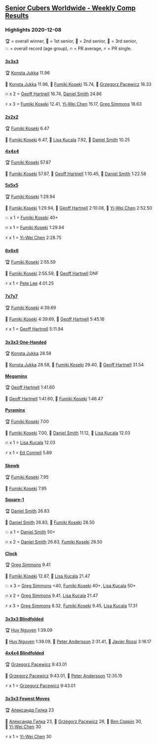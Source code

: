 <style>table {white-space: nowrap;}</style>

## [Senior Cubers Worldwide - Weekly Comp Results](/scw-comp/results/)
### Highlights 2020-12-08

<span style="white-space: nowrap;">🏆 = overall winner</span>, <span style="white-space: nowrap;">🥇 = 1st senior</span>, <span style="white-space: nowrap;">🥈 = 2nd senior</span>, <span style="white-space: nowrap;">🥉 = 3rd senior</span>, <span style="white-space: nowrap;">💥 = overall record (age group)</span>, <span style="white-space: nowrap;">🔥 = PR average</span>, <span style="white-space: nowrap;">⚡ = PR single</span>.

#### [3x3x3](333.md)

<span style="white-space: nowrap;">🏆 [Konsta Jukka](../../persons/konsta_jukka/333.md) 11.96</span>

<span style="white-space: nowrap;">🥇 [Konsta Jukka](../../persons/konsta_jukka/333.md) 11.96</span>, <span style="white-space: nowrap;">🥈 [Fumiki Koseki](../../persons/fumiki_koseki/333.md) 15.74</span>, <span style="white-space: nowrap;">🥉 [Grzegorz Pacewicz](../../persons/grzegorz_pacewicz/333.md) 16.33</span>

🔥 x 2 = <span style="white-space: nowrap;">[Geoff Hartnell](../../persons/geoff_hartnell/333.md) 16.74</span>, <span style="white-space: nowrap;">[Daniel Smith](../../persons/daniel_smith/333.md) 24.86</span>

⚡ x 3 = <span style="white-space: nowrap;">[Fumiki Koseki](../../persons/fumiki_koseki/333.md) 12.41</span>, <span style="white-space: nowrap;">[Yi-Wei Chen](../../persons/yi_wei_chen/333.md) 15.17</span>, <span style="white-space: nowrap;">[Greg Simmons](../../persons/greg_simmons/333.md) 18.63</span>

#### [2x2x2](222.md)

<span style="white-space: nowrap;">🏆 [Fumiki Koseki](../../persons/fumiki_koseki/222.md) 6.47</span>

<span style="white-space: nowrap;">🥇 [Fumiki Koseki](../../persons/fumiki_koseki/222.md) 6.47</span>, <span style="white-space: nowrap;">🥈 [Lisa Kucala](../../persons/lisa_kucala/222.md) 7.92</span>, <span style="white-space: nowrap;">🥉 [Daniel Smith](../../persons/daniel_smith/222.md) 10.25</span>

#### [4x4x4](444.md)

<span style="white-space: nowrap;">🏆 [Fumiki Koseki](../../persons/fumiki_koseki/444.md) 57.87</span>

<span style="white-space: nowrap;">🥇 [Fumiki Koseki](../../persons/fumiki_koseki/444.md) 57.87</span>, <span style="white-space: nowrap;">🥈 [Geoff Hartnell](../../persons/geoff_hartnell/444.md) 1:10.45</span>, <span style="white-space: nowrap;">🥉 [Daniel Smith](../../persons/daniel_smith/444.md) 1:22.58</span>

#### [5x5x5](555.md)

<span style="white-space: nowrap;">🏆 [Fumiki Koseki](../../persons/fumiki_koseki/555.md) 1:29.94</span>

<span style="white-space: nowrap;">🥇 [Fumiki Koseki](../../persons/fumiki_koseki/555.md) 1:29.94</span>, <span style="white-space: nowrap;">🥈 [Geoff Hartnell](../../persons/geoff_hartnell/555.md) 2:10.08</span>, <span style="white-space: nowrap;">🥉 [Yi-Wei Chen](../../persons/yi_wei_chen/555.md) 2:52.50</span>

💥 x 1 = <span style="white-space: nowrap;">[Fumiki Koseki](../../persons/fumiki_koseki/555.md) 40+</span>

🔥 x 1 = <span style="white-space: nowrap;">[Fumiki Koseki](../../persons/fumiki_koseki/555.md) 1:29.94</span>

⚡ x 1 = <span style="white-space: nowrap;">[Yi-Wei Chen](../../persons/yi_wei_chen/555.md) 2:28.75</span>

#### [6x6x6](666.md)

<span style="white-space: nowrap;">🏆 [Fumiki Koseki](../../persons/fumiki_koseki/666.md) 2:55.59</span>

<span style="white-space: nowrap;">🥇 [Fumiki Koseki](../../persons/fumiki_koseki/666.md) 2:55.59</span>, <span style="white-space: nowrap;">🥈 [Geoff Hartnell](../../persons/geoff_hartnell/666.md) DNF</span>

⚡ x 1 = <span style="white-space: nowrap;">[Pete Lee](../../persons/pete_lee/666.md) 4:01.25</span>

#### [7x7x7](777.md)

<span style="white-space: nowrap;">🏆 [Fumiki Koseki](../../persons/fumiki_koseki/777.md) 4:39.69</span>

<span style="white-space: nowrap;">🥇 [Fumiki Koseki](../../persons/fumiki_koseki/777.md) 4:39.69</span>, <span style="white-space: nowrap;">🥈 [Geoff Hartnell](../../persons/geoff_hartnell/777.md) 5:45.16</span>

⚡ x 1 = <span style="white-space: nowrap;">[Geoff Hartnell](../../persons/geoff_hartnell/777.md) 5:11.94</span>

#### [3x3x3 One-Handed](333oh.md)

<span style="white-space: nowrap;">🏆 [Konsta Jukka](../../persons/konsta_jukka/333oh.md) 28.58</span>

<span style="white-space: nowrap;">🥇 [Konsta Jukka](../../persons/konsta_jukka/333oh.md) 28.58</span>, <span style="white-space: nowrap;">🥈 [Fumiki Koseki](../../persons/fumiki_koseki/333oh.md) 29.40</span>, <span style="white-space: nowrap;">🥉 [Geoff Hartnell](../../persons/geoff_hartnell/333oh.md) 31.54</span>

#### [Megaminx](minx.md)

<span style="white-space: nowrap;">🏆 [Geoff Hartnell](../../persons/geoff_hartnell/minx.md) 1:41.60</span>

<span style="white-space: nowrap;">🥇 [Geoff Hartnell](../../persons/geoff_hartnell/minx.md) 1:41.60</span>, <span style="white-space: nowrap;">🥈 [Fumiki Koseki](../../persons/fumiki_koseki/minx.md) 1:46.47</span>

#### [Pyraminx](pyram.md)

<span style="white-space: nowrap;">🏆 [Fumiki Koseki](../../persons/fumiki_koseki/pyram.md) 7.00</span>

<span style="white-space: nowrap;">🥇 [Fumiki Koseki](../../persons/fumiki_koseki/pyram.md) 7.00</span>, <span style="white-space: nowrap;">🥈 [Daniel Smith](../../persons/daniel_smith/pyram.md) 11.12</span>, <span style="white-space: nowrap;">🥉 [Lisa Kucala](../../persons/lisa_kucala/pyram.md) 12.03</span>

🔥 x 1 = <span style="white-space: nowrap;">[Lisa Kucala](../../persons/lisa_kucala/pyram.md) 12.03</span>

⚡ x 1 = <span style="white-space: nowrap;">[Ed Connell](../../persons/ed_connell/pyram.md) 5.89</span>

#### [Skewb](skewb.md)

<span style="white-space: nowrap;">🏆 [Fumiki Koseki](../../persons/fumiki_koseki/skewb.md) 7.95</span>

<span style="white-space: nowrap;">🥇 [Fumiki Koseki](../../persons/fumiki_koseki/skewb.md) 7.95</span>

#### [Square-1](sq1.md)

<span style="white-space: nowrap;">🏆 [Daniel Smith](../../persons/daniel_smith/sq1.md) 26.83</span>

<span style="white-space: nowrap;">🥇 [Daniel Smith](../../persons/daniel_smith/sq1.md) 26.83</span>, <span style="white-space: nowrap;">🥈 [Fumiki Koseki](../../persons/fumiki_koseki/sq1.md) 28.50</span>

💥 x 1 = <span style="white-space: nowrap;">[Daniel Smith](../../persons/daniel_smith/sq1.md) 50+</span>

🔥 x 2 = <span style="white-space: nowrap;">[Daniel Smith](../../persons/daniel_smith/sq1.md) 26.83</span>, <span style="white-space: nowrap;">[Fumiki Koseki](../../persons/fumiki_koseki/sq1.md) 28.50</span>

#### [Clock](clock.md)

<span style="white-space: nowrap;">🏆 [Greg Simmons](../../persons/greg_simmons/clock.md) 9.41</span>

<span style="white-space: nowrap;">🥇 [Fumiki Koseki](../../persons/fumiki_koseki/clock.md) 12.87</span>, <span style="white-space: nowrap;">🥈 [Lisa Kucala](../../persons/lisa_kucala/clock.md) 21.47</span>

💥 x 3 = <span style="white-space: nowrap;">[Greg Simmons](../../persons/greg_simmons/clock.md) <40</span>, <span style="white-space: nowrap;">[Fumiki Koseki](../../persons/fumiki_koseki/clock.md) 40+</span>, <span style="white-space: nowrap;">[Lisa Kucala](../../persons/lisa_kucala/clock.md) 50+</span>

🔥 x 2 = <span style="white-space: nowrap;">[Greg Simmons](../../persons/greg_simmons/clock.md) 9.41</span>, <span style="white-space: nowrap;">[Lisa Kucala](../../persons/lisa_kucala/clock.md) 21.47</span>

⚡ x 3 = <span style="white-space: nowrap;">[Greg Simmons](../../persons/greg_simmons/clock.md) 8.32</span>, <span style="white-space: nowrap;">[Fumiki Koseki](../../persons/fumiki_koseki/clock.md) 9.45</span>, <span style="white-space: nowrap;">[Lisa Kucala](../../persons/lisa_kucala/clock.md) 17.31</span>

#### [3x3x3 Blindfolded](333bf.md)

<span style="white-space: nowrap;">🏆 [Huy Nguyen](../../persons/huy_nguyen/333bf.md) 1:39.09</span>

<span style="white-space: nowrap;">🥇 [Huy Nguyen](../../persons/huy_nguyen/333bf.md) 1:39.09</span>, <span style="white-space: nowrap;">🥈 [Peter Andersson](../../persons/peter_andersson/333bf.md) 2:31.41</span>, <span style="white-space: nowrap;">🥉 [Javier Rossi](../../persons/javier_rossi/333bf.md) 3:16.17</span>

#### [4x4x4 Blindfolded](444bf.md)

<span style="white-space: nowrap;">🏆 [Grzegorz Pacewicz](../../persons/grzegorz_pacewicz/444bf.md) 9:43.01</span>

<span style="white-space: nowrap;">🥇 [Grzegorz Pacewicz](../../persons/grzegorz_pacewicz/444bf.md) 9:43.01</span>, <span style="white-space: nowrap;">🥈 [Peter Andersson](../../persons/peter_andersson/444bf.md) 12:35.15</span>

⚡ x 1 = <span style="white-space: nowrap;">[Grzegorz Pacewicz](../../persons/grzegorz_pacewicz/444bf.md) 9:43.01</span>

#### [3x3x3 Fewest Moves](333fm.md)

<span style="white-space: nowrap;">🏆 [Александр Гилка](../../persons/александр_гилка/333fm.md) 23</span>

<span style="white-space: nowrap;">🥇 [Александр Гилка](../../persons/александр_гилка/333fm.md) 23</span>, <span style="white-space: nowrap;">🥈 [Grzegorz Pacewicz](../../persons/grzegorz_pacewicz/333fm.md) 26</span>, <span style="white-space: nowrap;">🥉 [Ben Coppin](../../persons/ben_coppin/333fm.md) 30</span>, <span style="white-space: nowrap;">🥉 [Yi-Wei Chen](../../persons/yi_wei_chen/333fm.md) 30</span>

⚡ x 1 = <span style="white-space: nowrap;">[Yi-Wei Chen](../../persons/yi_wei_chen/333fm.md) 30</span>


<!-- Global site tag (gtag.js) - Google Analytics -->
<script async src="https://www.googletagmanager.com/gtag/js?id=UA-86348435-3"></script>
<script>window.dataLayer = window.dataLayer || []; function gtag() {dataLayer.push(arguments);} gtag('js', new Date()); gtag('config', 'UA-86348435-3');</script>
